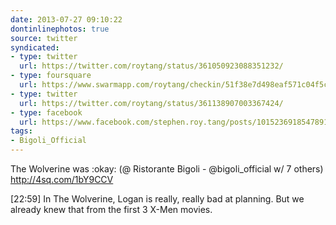 ```yaml
---
date: 2013-07-27 09:10:22
dontinlinephotos: true
source: twitter
syndicated:
- type: twitter
  url: https://twitter.com/roytang/status/361050923088351232/
- type: foursquare
  url: https://www.swarmapp.com/roytang/checkin/51f38e7d498eaf571c04f5c8
- type: twitter
  url: https://twitter.com/roytang/status/361138907003367424/
- type: facebook
  url: https://www.facebook.com/stephen.roy.tang/posts/10152369185478912
tags:
- Bigoli_Official
---
```


The Wolverine was :okay: (@ Ristorante Bigoli - @bigoli_official w/ 7 others) http://4sq.com/1bY9CCV

<time>[22:59]</time> In The Wolverine, Logan is really, really bad at planning. But we already knew that from the first 3 X-Men movies.